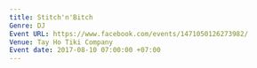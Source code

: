 ```yaml
---
title: Stitch'n'Bitch
Genre: DJ
Event URL: https://www.facebook.com/events/1471050126273982/
Venue: Tay Ho Tiki Company
Event date: 2017-08-10 07:00:00 +07:00
---
```


